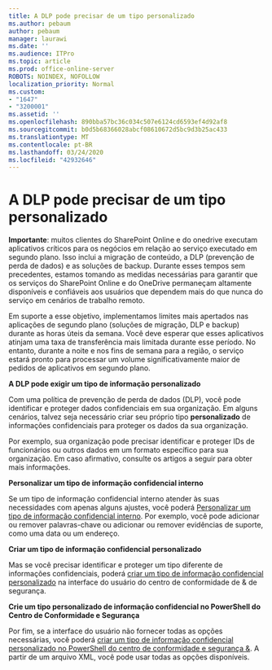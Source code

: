 ```yaml
---
title: A DLP pode precisar de um tipo personalizado
ms.author: pebaum
author: pebaum
manager: laurawi
ms.date: ''
ms.audience: ITPro
ms.topic: article
ms.prod: office-online-server
ROBOTS: NOINDEX, NOFOLLOW
localization_priority: Normal
ms.custom:
- "1647"
- "3200001"
ms.assetid: ''
ms.openlocfilehash: 890bba57bc36c034c507e6124cd6593ef4d92af8
ms.sourcegitcommit: b0d5b68366028abcf08610672d5bc9d3b25ac433
ms.translationtype: MT
ms.contentlocale: pt-BR
ms.lasthandoff: 03/24/2020
ms.locfileid: "42932646"
---
```

# <a name="dlp-might-need-a-custom-type"></a>A DLP pode precisar de um tipo personalizado

**Importante**: muitos clientes do SharePoint Online e do onedrive executam aplicativos críticos para os negócios em relação ao serviço executado em segundo plano. Isso inclui a migração de conteúdo, a DLP (prevenção de perda de dados) e as soluções de backup. Durante esses tempos sem precedentes, estamos tomando as medidas necessárias para garantir que os serviços do SharePoint Online e do OneDrive permaneçam altamente disponíveis e confiáveis aos usuários que dependem mais do que nunca do serviço em cenários de trabalho remoto.

Em suporte a esse objetivo, implementamos limites mais apertados nas aplicações de segundo plano (soluções de migração, DLP e backup) durante as horas úteis da semana. Você deve esperar que esses aplicativos atinjam uma taxa de transferência mais limitada durante esse período. No entanto, durante a noite e nos fins de semana para a região, o serviço estará pronto para processar um volume significativamente maior de pedidos de aplicativos em segundo plano.

**A DLP pode exigir um tipo de informação personalizado**

Com uma política de prevenção de perda de dados (DLP), você pode identificar e proteger dados confidenciais em sua organização. Em alguns cenários, talvez seja necessário criar seu próprio tipo **personalizado** de informações confidenciais para proteger os dados da sua organização.

Por exemplo, sua organização pode precisar identificar e proteger IDs de funcionários ou outros dados em um formato específico para sua organização. Em caso afirmativo, consulte os artigos a seguir para obter mais informações.
  
 **Personalizar um tipo de informação confidencial interno**
  
Se um tipo de informação confidencial interno atender às suas necessidades com apenas alguns ajustes, você poderá [Personalizar um tipo de informação confidencial interno](https://docs.microsoft.com/office365/securitycompliance/customize-a-built-in-sensitive-information-type). Por exemplo, você pode adicionar ou remover palavras-chave ou adicionar ou remover evidências de suporte, como uma data ou um endereço.
  
 **Criar um tipo de informação confidencial personalizado**
  
Mas se você precisar identificar e proteger um tipo diferente de informações confidenciais, poderá [criar um tipo de informação confidencial personalizado](https://docs.microsoft.com/office365/securitycompliance/create-a-custom-sensitive-information-type) na interface do usuário do centro de conformidade de & de segurança.
  
**Crie um tipo personalizado de informação confidencial no PowerShell do Centro de Conformidade e Segurança**

Por fim, se a interface do usuário não fornecer todas as opções necessárias, você poderá [criar um tipo de informação confidencial personalizado no PowerShell do centro de conformidade e segurança &](https://docs.microsoft.com/office365/securitycompliance/create-a-custom-sensitive-information-type-in-scc-powershell). A partir de um arquivo XML, você pode usar todas as opções disponíveis.
